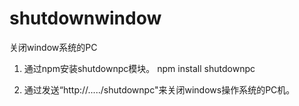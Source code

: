# shutdownwindow
关闭window系统的PC

1. 通过npm安装shutdownpc模块。
npm install shutdownpc

2. 通过发送“http://...../shutdownpc"来关闭windows操作系统的PC机。

